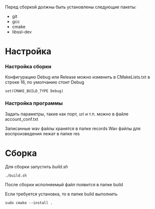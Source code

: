Перед сборкой должны быть установлены следующие пакеты:

* git
* gcc
* cmake
* libssl-dev

# Настройка
### Настройка сборки

Конфигурацию Debug или Release можно изменить в CMakeLists.txt в строке 16, по умолчанию стоит Debug
```
set(CMAKE_BUILD_TYPE Debug)
```

### Настройка программы
Задать параметры, такие как порт, uri и т.п. можно в файле account_conf.txt

Записанные wav файлы хранятся в папке records
Wav файлы для воспроизведения лежат в папке res

# Сборка

Для сборки запустить _build.sh_
```
./build.sh
```

После сборки исполняемый файл появится в папке build

Если требуется установка, то в папке build выполнить
```
sudo cmake --install .
```